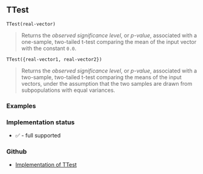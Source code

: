 ## TTest

```
TTest(real-vector)
```

> Returns the *observed significance level*, or *p-value*, associated with a one-sample, two-tailed t-test comparing the mean of the input vector with the constant <code>0.0</code>.

```
TTest({real-vector1, real-vector2})
```

> Returns the *observed significance level*, or *p-value*, associated with a two-sample, two-tailed t-test comparing the means of the input vectors, under the assumption that the two samples are drawn from subpopulations with equal variances.
 
### Examples









### Implementation status

* &#x2705; - full supported

### Github

* [Implementation of TTest](https://github.com/axkr/symja_android_library/blob/master/symja_android_library/matheclipse-core/src/main/java/org/matheclipse/core/builtin/StatisticsFunctions.java#L7087) 
